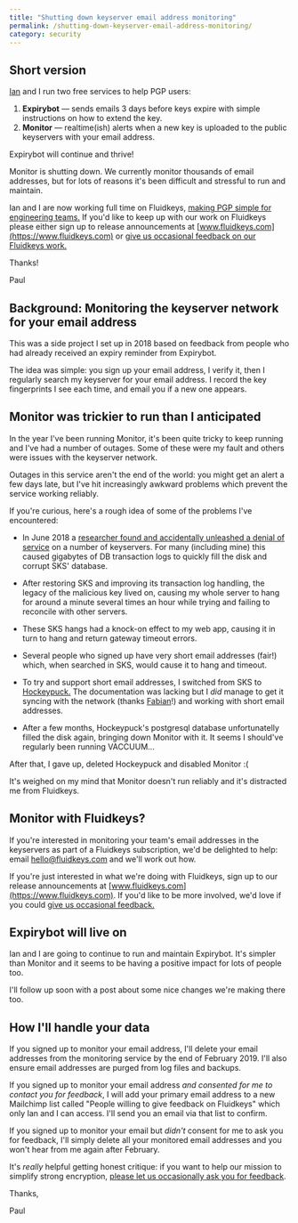 ```yaml
---
title: "Shutting down keyserver email address monitoring"
permalink: /shutting-down-keyserver-email-address-monitoring/
category: security
---
```


## Short version

[Ian](https://twitter.com/idrysdale) and I run two free services to help PGP users:


1.  **Expirybot** — sends emails 3 days before keys expire with simple instructions on how to extend the key.
1.  **Monitor** — realtime(ish) alerts when a new key is uploaded to the public keyservers with your email address.

Expirybot will continue and thrive!

Monitor is shutting down. We currently monitor thousands of email addresses, but for lots of reasons it's been difficult and stressful to run and maintain.

Ian and I are now working full time on Fluidkeys, [making PGP simple for engineering teams.](https://www.fluidkeys.com/fluidkeys-v1-preview/) If you'd like to keep up with our work on Fluidkeys please either sign up to release announcements at [www.fluidkeys.com](https://www.fluidkeys.com) or [give us occasional feedback on our Fluidkeys work.][fluidkeys-feedback-list]

Thanks!

Paul

<!--more-->

## Background: Monitoring the keyserver network for your email address

This was a side project I set up in 2018 based on feedback from people who had already received an expiry reminder from Expirybot.

The idea was simple: you sign up your email address, I verify it, then I regularly search my keyserver for your email address. I record the key fingerprints I see each time, and email you if a new one appears.


## Monitor was trickier to run than I anticipated

In the year I've been running Monitor, it's been quite tricky to keep running and I've had a number of outages. Some of these were my fault and others were issues with the keyserver network.

Outages in this service aren't the end of the world: you might get an alert a few days late, but I've hit increasingly awkward problems which prevent the service working reliably.

If you're curious, here's a rough idea of some of the problems I've encountered:


*   In June 2018 a [researcher found and accidentally unleashed a denial of service](https://bitbucket.org/skskeyserver/sks-keyserver/issues/60/denial-of-service-via-large-uid-packets) on a number of keyservers. For many (including mine) this caused gigabytes of DB transaction logs to quickly fill the disk and corrupt SKS' database.

*   After restoring SKS and improving its transaction log handling, the legacy of the malicious key lived on, causing my whole server to hang for around a minute several times an hour while trying and failing to reconcile with other servers.

*   These SKS hangs had a knock-on effect to my web app, causing it in turn to hang and return gateway timeout errors.

*   Several people who signed up have very short email addresses (fair!) which, when searched in SKS, would cause it to hang and timeout.

*   To try and support short email addresses, I switched from SKS to [Hockeypuck.](https://hockeypuck.github.io/) The documentation was lacking but I _did_ manage to get it syncing with the network (thanks [Fabian](https://lists.nongnu.org/archive/html/sks-devel/2018-08/msg00024.html)!) and working with short email addresses.

*   After a few months, Hockeypuck's postgresql database unfortunatelly filled the disk again, bringing down Monitor with it. It seems I should've regularly been running VACCUUM...

After that, I gave up, deleted Hockeypuck and disabled Monitor :(

It's weighed on my mind that Monitor doesn't run reliably and it's distracted me from Fluidkeys.


## Monitor with Fluidkeys?

If you're interested in monitoring your team's email addresses in the keyservers as part of a Fluidkeys subscription, we'd be delighted to help: email [hello@fluidkeys.com](mailto:hello@fluidkeys.com) and we'll work out how.

If you're just interested in what we're doing with Fluidkeys, sign up to our release announcements at [www.fluidkeys.com](https://www.fluidkeys.com). If you'd like to be more involved, we'd love if you could [give us occasional feedback.][fluidkeys-feedback-list]


## Expirybot will live on

Ian and I are going to continue to run and maintain Expirybot. It's simpler than Monitor and it seems to be having a positive impact for lots of people too.

I'll follow up soon with a post about some nice changes we're making there too.

## How I'll handle your data

If you signed up to monitor your email address, I'll delete your email addresses from the monitoring service by the end of February 2019. I'll also ensure email addresses are purged from log files and backups.

If you signed up to monitor your email address _and consented for me to contact you for feedback_, I will add your primary email address to a new Mailchimp list called "People willing to give feedback on Fluidkeys" which only Ian and I can access. I'll send you an email via that list to confirm.

If you signed up to monitor your email but _didn't_ consent for me to ask you for feedback, I'll simply delete all your monitored email addresses and you won't hear from me again after February.

It's _really_ helpful getting honest critique: if you want to help our mission to simplify strong encryption, [please let us occasionally ask you for feedback][fluidkeys-feedback-list].

Thanks,

Paul

[fluidkeys-feedback-list]: https://eepurl.com/gffcu9
[paul-twitter]: https://twitter.com/fawkesley
